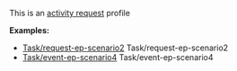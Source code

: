 This is an [activity request](profiles.html#activity-profiles) profile

**Examples:**

*  [Task/request-ep-scenario2](Task-request-ep-scenario2.html) Task/request-ep-scenario2
*   [Task/event-ep-scenario4](Task-event-ep-scenario4.html) Task/event-ep-scenario4